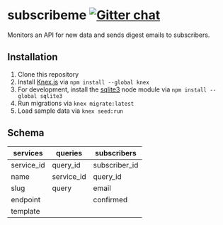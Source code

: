 # subscribeme [![Gitter chat](https://badges.gitter.im/gitterHQ/gitter.png)](https://gitter.im/subscribeme/Lobby)
Monitors an API for new data and sends digest emails to subscribers.

## Installation
1. Clone this repository
2. Install [Knex.js](http://knexjs.org/) via `npm install --global knex`
3. For development, install the [sqlite3](https://www.npmjs.com/package/sqlite3)
node module via `npm install --global sqlite3`
4. Run migrations via `knex migrate:latest`
5. Load sample data via `knex seed:run`

## Schema

services    | queries       | subscribers
------------|---------------|------------
service_id  | query_id      | subscriber_id
name        | service_id    | query_id
slug        | query         | email
endpoint    |               | confirmed
template    |               |
